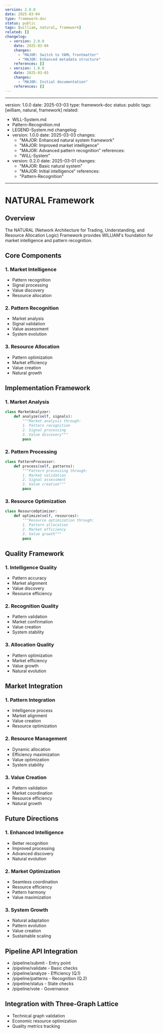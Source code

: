 ```yaml
---
version: 2.0.0
date: 2025-03-04
type: framework-doc
status: public
tags: [william, natural, framework]
related: []
changelog:
  - version: 2.0.0
    date: 2025-03-04
    changes:
      - "MAJOR: Switch to YAML frontmatter"
      - "MAJOR: Enhanced metadata structure"
    references: []
  - version: 1.0.0
    date: 2025-03-03
    changes:
      - "MAJOR: Initial documentation"
    references: []
---
```

---
version: 1.0.0
date: 2025-03-03
type: framework-doc
status: public
tags: [william, natural, framework]
related:
  - WILL-System.md
  - Pattern-Recognition.md
  - LEGEND-System.md
changelog:
  - version: 1.0.0
    date: 2025-03-03
    changes:
      - "MAJOR: Enhanced natural system framework"
      - "MAJOR: Improved market intelligence"
      - "MAJOR: Advanced pattern recognition"
    references:
      - "WILL-System"
  - version: 0.2.0
    date: 2025-03-01
    changes:
      - "MAJOR: Basic natural system"
      - "MAJOR: Initial intelligence"
    references:
      - "Pattern-Recognition"
---

# NATURAL Framework

## Overview

The NATURAL (Network Architecture for Trading, Understanding, and Resource Allocation Logic) Framework provides WILLIAM's foundation for market intelligence and pattern recognition.

## Core Components

### 1. Market Intelligence
- Pattern recognition
- Signal processing
- Value discovery
- Resource allocation

### 2. Pattern Recognition
- Market analysis
- Signal validation
- Value assessment
- System evolution

### 3. Resource Allocation
- Pattern optimization
- Market efficiency
- Value creation
- Natural growth

## Implementation Framework

### 1. Market Analysis
```python
class MarketAnalyzer:
    def analyze(self, signals):
        """Market analysis through:
        1. Pattern recognition
        2. Signal processing
        3. Value discovery"""
        pass
```

### 2. Pattern Processing
```python
class PatternProcessor:
    def process(self, patterns):
        """Pattern processing through:
        1. Market validation
        2. Signal assessment
        3. Value creation"""
        pass
```

### 3. Resource Optimization
```python
class ResourceOptimizer:
    def optimize(self, resources):
        """Resource optimization through:
        1. Pattern allocation
        2. Market efficiency
        3. Value growth"""
        pass
```

## Quality Framework

### 1. Intelligence Quality
- Pattern accuracy
- Market alignment
- Value discovery
- Resource efficiency

### 2. Recognition Quality
- Pattern validation
- Market confirmation
- Value creation
- System stability

### 3. Allocation Quality
- Pattern optimization
- Market efficiency
- Value growth
- Natural evolution

## Market Integration

### 1. Pattern Integration
- Intelligence process
- Market alignment
- Value creation
- Resource optimization

### 2. Resource Management
- Dynamic allocation
- Efficiency maximization
- Value optimization
- System stability

### 3. Value Creation
- Pattern validation
- Market coordination
- Resource efficiency
- Natural growth

## Future Directions

### 1. Enhanced Intelligence
- Better recognition
- Improved processing
- Advanced discovery
- Natural evolution

### 2. Market Optimization
- Seamless coordination
- Resource efficiency
- Pattern harmony
- Value maximization

### 3. System Growth
- Natural adaptation
- Pattern evolution
- Value creation
- Sustainable scaling


## Pipeline API Integration
- /pipeline/submit - Entry point
- /pipeline/validate - Basic checks
- /pipeline/analyze - Efficiency (Q.1)
- /pipeline/patterns - Recognition (Q.2)
- /pipeline/status - State checks
- /pipeline/vote - Governance

## Integration with Three-Graph Lattice
- Technical graph validation
- Economic resource optimization
- Quality metrics tracking